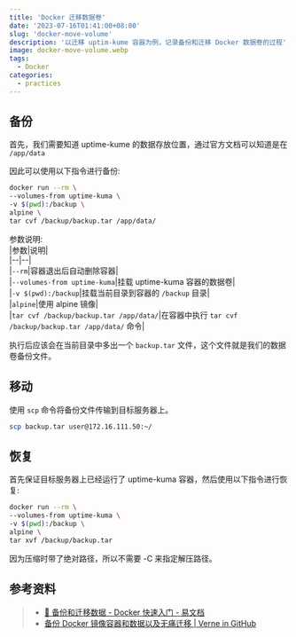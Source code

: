 ```yaml
---
title: 'Docker 迁移数据卷'
date: '2023-07-16T01:41:00+08:00'
slug: 'docker-move-volume'
description: '以迁移 uptim-kume 容器为例，记录备份和迁移 Docker 数据卷的过程'
image: docker-move-volume.webp
tags:
  - Docker
categories:
  - practices
---
```


## 备份
首先，我们需要知道 uptime-kume 的数据存放位置，通过官方文档可以知道是在 `/app/data`

因此可以使用以下指令进行备份:
```bash
docker run --rm \
--volumes-from uptime-kuma \
-v $(pwd):/backup \
alpine \
tar cvf /backup/backup.tar /app/data/
```

参数说明:  
|参数|说明|  
|--|--|  
|`--rm`|容器退出后自动删除容器|  
|`--volumes-from uptime-kuma`|挂载 uptime-kuma 容器的数据卷|  
|`-v $(pwd):/backup`|挂载当前目录到容器的 `/backup` 目录|  
|`alpine`|使用 alpine 镜像|  
|`tar cvf /backup/backup.tar /app/data/`|在容器中执行 `tar cvf /backup/backup.tar /app/data/` 命令|

执行后应该会在当前目录中多出一个 `backup.tar` 文件，这个文件就是我们的数据卷备份文件。 


## 移动
使用 `scp` 命令将备份文件传输到目标服务器上。
```bash
scp backup.tar user@172.16.111.50:~/
```

## 恢复
首先保证目标服务器上已经运行了 uptime-kuma 容器，然后使用以下指令进行恢复:
```bash
docker run --rm \
--volumes-from uptime-kuma \
-v $(pwd):/backup \
alpine \
tar xvf /backup/backup.tar
```

因为压缩时带了绝对路径，所以不需要 -C 来指定解压路径。

## 参考资料
> - [🎯 备份和迁移数据 - Docker 快速入门 - 易文档](https://docker.easydoc.net/doc/81170005/cCewZWoN/XQEqNjiu)  
> - [备份 Docker 镜像容器和数据以及无痛迁移 | Verne in GitHub](https://einverne.github.io/post/2018/03/docker-related-backup.html)  
